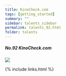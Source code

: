 ```yaml
---
title: KinoCheck.com
tags: [getting_started]
summary: ""
sidebar: talents_sidebar
permalink: talents_92.html
folder: talents
---
```



##### No.92 KinoCheck.com

![](https://yt3.ggpht.com/Bxn3B2O3i3IwSLlkthvWRrVEEZVuxQKCJKEtT8__G_30lt8a7Ipyr_ZwiwJwOw4pvi5OFse6fLQ=s176-c-k-c0x00ffffff-no-rj)





{% include links.html %}
